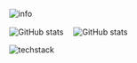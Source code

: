 ![info](https://i.imgur.com/k7ENIIO.png)

![GitHub stats](https://github-readme-stats.vercel.app/api?username=HxX2&show_icons=true&bg_color=0A0909&border_radius=8&title_color=f1ffff&icon_color=ffffff&text_color=909090&hide_border=true&line_height=24)　 ![GitHub stats](https://github-readme-stats.vercel.app/api/top-langs/?username=HxX2&layout=compact&show_icons=true&bg_color=0A0909&border_radius=8&title_color=f1ffff&icon_color=ffffff&text_color=909090&hide_border=true&langs_count=8&card_width=341px)

![techstack](https://i.imgur.com/NCJbi5e.png)
